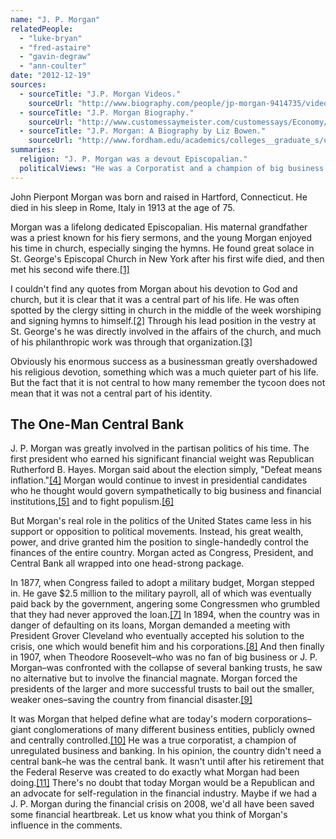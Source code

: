 ```yaml
---
name: "J. P. Morgan"
relatedPeople:
  - "luke-bryan"
  - "fred-astaire"
  - "gavin-degraw"
  - "ann-coulter"
date: "2012-12-19"
sources:
  - sourceTitle: "J.P. Morgan Videos."
    sourceUrl: "http://www.biography.com/people/jp-morgan-9414735/videos/jp-morgan-full-episode-2073249939"
  - sourceTitle: "J.P. Morgan Biography."
    sourceUrl: "http://www.customessaymeister.com/customessays/Economy/4216.htm"
  - sourceTitle: "J.P. Morgan: A Biography by Liz Bowen."
    sourceUrl: "http://www.fordham.edu/academics/colleges__graduate_s/undergraduate_colleg/fordham_college_at_l/special_programs/honors_program/hudsonfulton_celebra/homepage/biographies/jp_morgan_32212.asp"
summaries:
  religion: "J. P. Morgan was a devout Episcopalian."
  politicalViews: "He was a Corporatist and a champion of big business and big finance."
---
```


John Pierpont Morgan was born and raised in Hartford, Connecticut. He died in his sleep in Rome, Italy in 1913 at the age of 75.

Morgan was a lifelong dedicated Episcopalian. His maternal grandfather was a priest known for his fiery sermons, and the young Morgan enjoyed his time in church, especially singing the hymns. He found great solace in St. George's Episcopal Church in New York after his first wife died, and then met his second wife there.<a class="source-citation" href="#http%3A%2F%2Fwww.biography.com%2Fpeople%2Fjp-morgan-9414735%2Fvideos%2Fjp-morgan-full-episode-2073249939" title="JP Morgan Videos.">[1]</a>

I couldn't find any quotes from Morgan about his devotion to God and church, but it is clear that it was a central part of his life. He was often spotted by the clergy sitting in church in the middle of the week worshiping and signing hymns to himself.<a class="source-citation" href="#http%3A%2F%2Fwww.biography.com%2Fpeople%2Fjp-morgan-9414735%2Fvideos%2Fjp-morgan-full-episode-2073249939" title="JP Morgan Videos.">[2]</a> Through his lead position in the vestry at St. George's he was directly involved in the affairs of the church, and much of his philanthropic work was through that organization.<a class="source-citation" href="#http%3A%2F%2Fwww.customessaymeister.com%2Fcustomessays%2FEconomy%2F4216.htm" title="J.P. Morgan Biography.">[3]</a>

Obviously his enormous success as a businessman greatly overshadowed his religious devotion, something which was a much quieter part of his life. But the fact that it is not central to how many remember the tycoon does not mean that it was not a central part of his identity.


## The One-Man Central Bank

J. P. Morgan was greatly involved in the partisan politics of his time. The first president who earned his significant financial weight was Republican Rutherford B. Hayes. Morgan said about the election simply, "Defeat means inflation."<a class="source-citation" href="#http%3A%2F%2Fwww.fordham.edu%2Facademics%2Fcolleges__graduate_s%2Fundergraduate_colleg%2Ffordham_college_at_l%2Fspecial_programs%2Fhonors_program%2Fhudsonfulton_celebra%2Fhomepage%2Fbiographies%2Fjp_morgan_32212.asp" title="J.P. Morgan: A Biography by Liz Bowen.">[4]</a> Morgan would continue to invest in presidential candidates who he thought would govern sympathetically to big business and financial institutions,<a class="source-citation" href="#http%3A%2F%2Fwww.biography.com%2Fpeople%2Fjp-morgan-9414735%2Fvideos%2Fjp-morgan-full-episode-2073249939" title="J.P. Morgan Videos.">[5]</a> and to fight populism.<a class="source-citation" href="#http%3A%2F%2Fwww.fordham.edu%2Facademics%2Fcolleges__graduate_s%2Fundergraduate_colleg%2Ffordham_college_at_l%2Fspecial_programs%2Fhonors_program%2Fhudsonfulton_celebra%2Fhomepage%2Fbiographies%2Fjp_morgan_32212.asp" title="J.P. Morgan: A Biography by Liz Bowen.">[6]</a>

But Morgan's real role in the politics of the United States came less in his support or opposition to political movements. Instead, his great wealth, power, and drive granted him the position to single-handedly control the finances of the entire country. Morgan acted as Congress, President, and Central Bank all wrapped into one head-strong package.

In 1877, when Congress failed to adopt a military budget, Morgan stepped in. He gave $2.5 million to the military payroll, all of which was eventually paid back by the government, angering some Congressmen who grumbled that they had never approved the loan.<a class="source-citation" href="#http%3A%2F%2Fwww.fordham.edu%2Facademics%2Fcolleges__graduate_s%2Fundergraduate_colleg%2Ffordham_college_at_l%2Fspecial_programs%2Fhonors_program%2Fhudsonfulton_celebra%2Fhomepage%2Fbiographies%2Fjp_morgan_32212.asp" title="J.P. Morgan: A Biography by Liz Bowen.">[7]</a> In 1894, when the country was in danger of defaulting on its loans, Morgan demanded a meeting with President Grover Cleveland who eventually accepted his solution to the crisis, one which would benefit him and his corporations.<a class="source-citation" href="#http%3A%2F%2Fwww.biography.com%2Fpeople%2Fjp-morgan-9414735%2Fvideos%2Fjp-morgan-full-episode-2073249939" title="J.P. Morgan Videos.">[8]</a> And then finally in 1907, when Theodore Roosevelt–who was no fan of big business or J. P. Morgan–was confronted with the collapse of several banking trusts, he saw no alternative but to involve the financial magnate. Morgan forced the presidents of the larger and more successful trusts to bail out the smaller, weaker ones–saving the country from financial disaster.<a class="source-citation" href="#http%3A%2F%2Fwww.biography.com%2Fpeople%2Fjp-morgan-9414735%2Fvideos%2Fjp-morgan-full-episode-2073249939" title="J.P. Morgan Videos.">[9]</a>

It was Morgan that helped define what are today's modern corporations–giant conglomerations of many different business entities, publicly owned and centrally controlled.<a class="source-citation" href="#http%3A%2F%2Fwww.fordham.edu%2Facademics%2Fcolleges__graduate_s%2Fundergraduate_colleg%2Ffordham_college_at_l%2Fspecial_programs%2Fhonors_program%2Fhudsonfulton_celebra%2Fhomepage%2Fbiographies%2Fjp_morgan_32212.asp" title="J.P. Morgan: A Biography by Liz Bowen.">[10]</a> He was a true corporatist, a champion of unregulated business and banking. In his opinion, the country didn't need a central bank–he was the central bank. It wasn't until after his retirement that the Federal Reserve was created to do exactly what Morgan had been doing.<a class="source-citation" href="#http%3A%2F%2Fwww.biography.com%2Fpeople%2Fjp-morgan-9414735%2Fvideos%2Fjp-morgan-full-episode-2073249939" title="J.P. Morgan Videos.">[11]</a> There's no doubt that today Morgan would be a Republican and an advocate for self-regulation in the financial industry. Maybe if we had a J. P. Morgan during the financial crisis on 2008, we'd all have been saved some financial heartbreak. Let us know what you think of Morgan's influence in the comments.